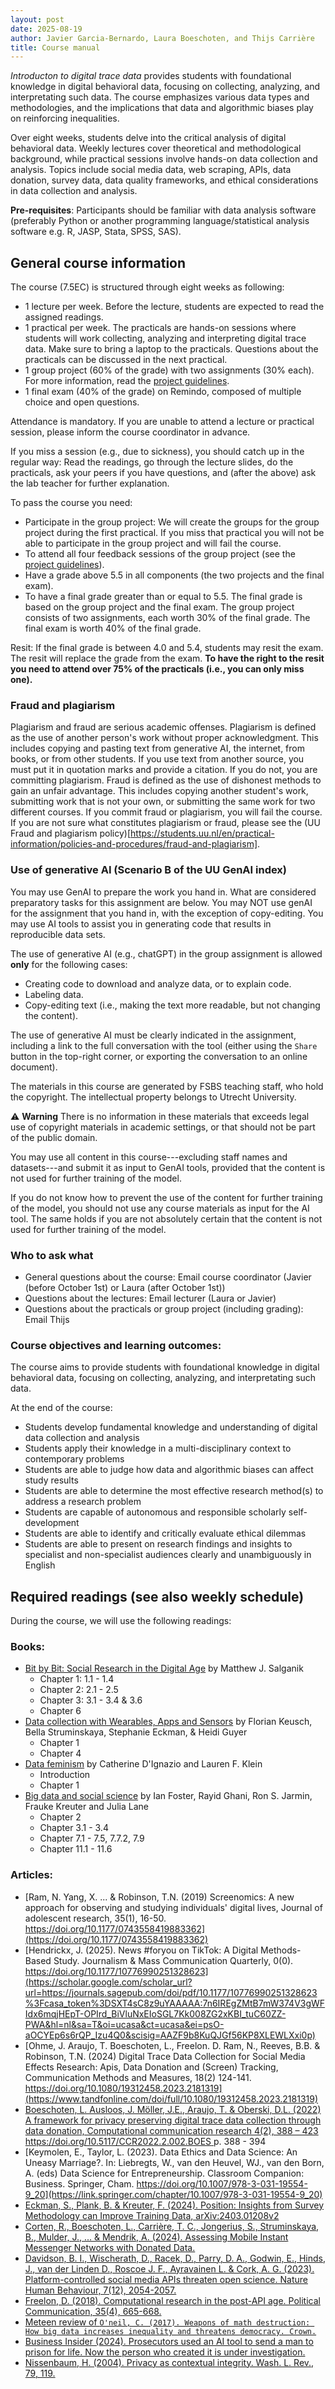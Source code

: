 ```yaml
---
layout: post
date: 2025-08-19
author: Javier Garcia-Bernardo, Laura Boeschoten, and Thijs Carrière
title: Course manual 
---
```


_Introducton to digital trace data_ provides students with foundational knowledge in digital behavioral data, focusing on collecting, analyzing, and interpretating such data. The course emphasizes various data types and methodologies, and the implications that data and algorithmic biases play on reinforcing inequalities.

Over eight weeks, students delve into the critical analysis of digital behavioral data. Weekly lectures cover theoretical and methodological background, while practical sessions involve hands-on data collection and analysis. Topics include social media data, web scraping, APIs, data donation, survey data, data quality frameworks, and ethical considerations in data collection and analysis. 

**Pre-requisites**: Participants should be familiar with data analysis software (preferably Python or another programming language/statistical analysis software e.g. R, JASP, Stata, SPSS, SAS).


## General course information
The course (7.5EC) is structured through eight weeks as following:
* 1 lecture per week. Before the lecture, students are expected to read the assigned readings.
* 1 practical per week. The practicals are hands-on sessions where students will work collecting, analyzing and interpreting digital trace data. Make sure to bring a laptop to the practicals. Questions about the practicals can be discussed in the next practical.
* 1 group project (60% of the grade) with two assignments (30% each). For more information, read the [project guidelines](project.html). 
* 1 final exam (40% of the grade) on Remindo, composed of multiple choice and open questions.

Attendance is mandatory. If you are unable to attend a lecture or practical session, please inform the course coordinator in advance.

If you miss a session (e.g., due to sickness), you should catch up in the regular way: Read the readings, go through the lecture slides, do the practicals, ask your peers if you have questions, and (after the above) ask the lab teacher for further explanation.

To pass the course you need:
- Participate in the group project: We will create the groups for the group project during the first practical. If you miss that practical you will not be able to participate in the group project and will fail the course. 
- To attend all four feedback sessions of the group project (see the [project guidelines](project.html)).
- Have a grade above 5.5 in all components (the two projects and the final exam).
- To have a final grade greater than or equal to 5.5. The final grade is based on the group project and the final exam. The group project consists of two assignments, each worth 30% of the final grade. The final exam is worth 40% of the final grade.

Resit: If the final grade is between 4.0 and 5.4, students may resit the exam. The resit will replace the grade from the exam. **To have the right to the resit you need to attend over 75% of the practicals (i.e., you can only miss one).** <!-- and hand-in your answers to the practical (in a PDF file) the Monday after each practical before 17:00 through [this link](https://surfdrive.surf.nl/files/index.php/s/rUTjwWP2uPiRrBy). Make sure to name your file "labX_lastname.pdf".** -->

### Fraud and plagiarism 
Plagiarism and fraud are serious academic offenses. Plagiarism is defined as the use of another person's work without proper acknowledgment. This includes copying and pasting text from generative AI, the internet, from books, or from other students. If you use text from another source, you must put it in quotation marks and provide a citation. If you do not, you are committing plagiarism. Fraud is defined as the use of dishonest methods to gain an unfair advantage. This includes copying another student's work, submitting work that is not your own, or submitting the same work for two different courses. If you commit fraud or plagiarism, you will fail the course. If you are not sure what constitutes plagiarism or fraud, please see the (UU Fraud and plagiarism policy)[https://students.uu.nl/en/practical-information/policies-and-procedures/fraud-and-plagiarism].

### Use of generative AI (Scenario B of the UU GenAI index)
You may use GenAI to prepare the work you hand in. What are considered preparatory tasks for this assignment are below. You may NOT use genAI for the assignment that you hand in, with the exception of copy-editing. You may use AI tools to assist you in generating code that results in reproducible data sets. 

The use of generative AI (e.g., chatGPT) in the group assignment is allowed __only__ for the following cases:
- Creating code to download and analyze data, or to explain code.
- Labeling data.
- Copy-editing text (i.e., making the text more readable, but not changing the content).

The use of generative AI must be clearly indicated in the assignment, including a link to the full conversation with the tool (either using the `Share` button in the top-right corner, or exporting the conversation to an online document). 

The materials in this course are generated by FSBS teaching staff, who hold the copyright. The intellectual property belongs to Utrecht University.

⚠️ **Warning**
There is no information in these materials that exceeds legal use of copyright materials in academic settings, or that should not be part of the public domain.  

You may use all content in this course---excluding staff names and datasets---and submit it as input to GenAI tools, provided that the content is not used for further training of the model.  

If you do not know how to prevent the use of the content for further training of the model, you should not use any course materials as input for the AI tool. The same holds if you are not absolutely certain that the content is not used for further training of the model.



### Who to ask what
* General questions about the course: Email course coordinator (Javier (before October 1st) or Laura (after October 1st))
* Questions about the lectures: Email lecturer (Laura or Javier)
* Questions about the practicals or group project (including grading): Email Thijs


### Course objectives and learning outcomes:
The course aims to provide students with foundational knowledge in digital behavioral data, focusing on collecting, analyzing, and interpretating such data.

At the end of the course:
* Students develop fundamental knowledge and understanding of digital data collection and analysis 
* Students apply their knowledge in a multi-disciplinary context to contemporary problems 
* Students are able to judge how data and algorithmic biases can affect study results
* Students are able to determine the most effective research method(s) to address a research problem 
* Students are capable of autonomous and responsible scholarly self-development 
* Students are able to identify and critically evaluate ethical dilemmas 
* Students are able to present on research findings and insights to specialist and non-specialist audiences clearly and unambiguously in English
 

## Required readings (see also weekly schedule)
During the course, we will use the following readings:
### Books: 
* [Bit by Bit: Social Research in the Digital Age](https://www.bitbybitbook.com/en/1st-ed/preface/) by Matthew J. Salganik
  * Chapter 1: 1.1 - 1.4
  * Chapter 2: 2.1 - 2.5
  * Chapter 3: 3.1 - 3.4 & 3.6 
  * Chapter 6 
* [Data collection with Wearables, Apps and Sensors](https://bookdown.org/wasbook_feedback/was/) by Florian Keusch, Bella Struminskaya, Stephanie Eckman, & Heidi Guyer
  * Chapter 1
  * Chapter 4
* [Data feminism](https://data-feminism.mitpress.mit.edu/) by Catherine D'Ignazio and Lauren F. Klein
  * Introduction
  * Chapter 1 
* [Big data and social science](https://textbook.coleridgeinitiative.org/) by Ian Foster, Rayid Ghani, Ron S. Jarmin, Frauke Kreuter and Julia Lane
  * Chapter 2
  * Chapter 3.1 - 3.4
  * Chapter 7.1 - 7.5, 7.7.2, 7.9
  * Chapter 11.1 - 11.6

### Articles: 
* [Ram, N. Yang, X. ... & Robinson, T.N. (2019) Screenomics: A new approach for observing and studying individuals' digital lives, Journal of adolescent research, 35(1), 16-50. https://doi.org/10.1177/0743558419883362](https://doi.org/10.1177/0743558419883362)
* [Hendrickx, J. (2025). News #foryou on TikTok: A Digital Methods-Based Study. Journalism & Mass Communication Quarterly, 0(0). https://doi.org/10.1177/10776990251328623](https://scholar.google.com/scholar_url?url=https://journals.sagepub.com/doi/pdf/10.1177/10776990251328623%3Fcasa_token%3DSXT4sC8z9uYAAAAA:7n6IREgZMtB7mW374V3gWFIdx6mqjHEpT-OPIrd_BiVluNxEIoSGL7Kk008ZG2xKBI_tuC60ZZ-PWA&hl=nl&sa=T&oi=ucasa&ct=ucasa&ei=psO-aOCYEp6s6rQP_Izu4Q0&scisig=AAZF9b8KuQJGf56KP8XLEWLXxi0p)
* [Ohme, J. Araujo, T. Boeschoten, L., Freelon. D. Ram, N., Reeves, B.B. & Robinson, T.N. (2024) Digital Trace Data Collection for Social Media Effects Research: Apis, Data Donation and (Screen) Tracking, Communication Methods and Measures, 18(2) 124-141. https://doi.org/10.1080/19312458.2023.2181319](https://www.tandfonline.com/doi/full/10.1080/19312458.2023.2181319)
* [Boeschoten, L. Ausloos, J. Möller, J.E., Araujo, T. & Oberski, D.L. (2022) A framework for privacy preserving digital trace data collection through data donation, Computational communication research 4(2), 388 – 423 https://doi.org/10.5117/CCR2022.2.002.BOES ](https://www.aup-online.com/content/journals/10.5117/CCR2022.2.002.BOES) p. 388 - 394
* [Keymolen, E., Taylor, L. (2023). Data Ethics and Data Science: An Uneasy Marriage?. In: Liebregts, W., van den Heuvel, WJ., van den Born, A. (eds) Data Science for Entrepreneurship. Classroom Companion: Business. Springer, Cham. https://doi.org/10.1007/978-3-031-19554-9_20](https://link.springer.com/chapter/10.1007/978-3-031-19554-9_20)
* [Eckman, S., Plank, B. & Kreuter, F. (2024). Position: Insights from Survey Methodology can Improve Training Data, arXiv:2403.01208v2](https://arxiv.org/pdf/2403.01208) 
* [Corten, R., Boeschoten, L., Carrière, T. C., Jongerius, S., Struminskaya, B., Mulder, J., ... & Mendrik, A. (2024). Assessing Mobile Instant Messenger Networks with Donated Data.](https://osf.io/x4ku2/download)
* [Davidson, B. I., Wischerath, D., Racek, D., Parry, D. A., Godwin, E., Hinds, J., van der Linden D., Roscoe J. F., Ayravainen L. & Cork, A. G. (2023). Platform-controlled social media APIs threaten open science. Nature Human Behaviour, 7(12), 2054-2057.](https://www.nature.com/articles/s41562-023-01750-2)
* [Freelon, D. (2018). Computational research in the post-API age. Political Communication, 35(4), 665-668.](https://www.tandfonline.com/doi/full/10.1080/10584609.2018.1477506)
* [Meteen review of `O'neil, C. (2017). Weapons of math destruction: How big data increases inequality and threatens democracy. Crown.`](https://www.google.com/url?sa=t&source=web&rct=j&opi=89978449&url=https://lawcat.berkeley.edu/record/1128456/files/fulltext.pdf&ved=2ahUKEwjHuJernYmIAxVZ2wIHHfXgANsQFnoECBQQAQ&usg=AOvVaw2p-VOqfssuIUO0zwZ0Zw1f)
* [Business Insider (2024). Prosecutors used an AI tool to send a man to prison for life. Now the person who created it is under investigation.](https://www.removepaywall.com/search?url=https://www.businessinsider.com/ai-crime-tool-cybercheck-founder-adam-mosher-investigation-2024-8)
* [Nissenbaum, H. (2004). Privacy as contextual integrity. Wash. L. Rev., 79, 119.](http://www.contrib.andrew.cmu.edu/~danupam/RevnissenbaumDTP31.pdf)



